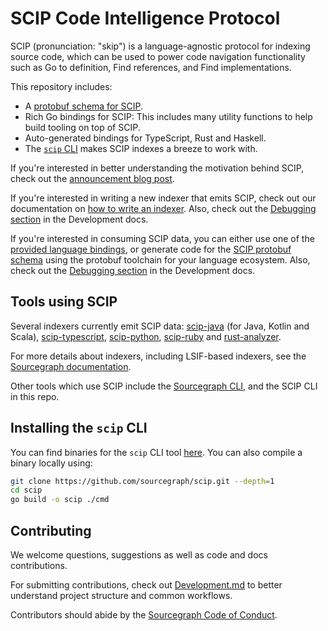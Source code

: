 # SCIP Code Intelligence Protocol

SCIP (pronunciation: "skip") is a language-agnostic protocol
for indexing source code,
which can be used to power code navigation functionality
such as Go to definition, Find references, and Find implementations.

This repository includes:

- A [protobuf schema for SCIP](./scip.proto).
- Rich Go bindings for SCIP: This includes many utility functions
  to help build tooling on top of SCIP.
- Auto-generated bindings for TypeScript, Rust and Haskell.
- The [`scip` CLI](./docs/CLI.md) makes SCIP indexes
  a breeze to work with.

If you're interested in better understanding the motivation behind SCIP,
check out the [announcement blog post](https://about.sourcegraph.com/blog/announcing-scip).

If you're interested in writing a new indexer that emits SCIP,
check out our documentation on
[how to write an indexer](https://docs.sourcegraph.com/code_intelligence/explanations/writing_an_indexer).
Also, check out the [Debugging section][] in the Development docs.

If you're interested in consuming SCIP data,
you can either use one of the [provided language bindings](https://github.com/sourcegraph/scip/tree/main/bindings),
or generate code for the [SCIP protobuf schema](./scip.proto)
using the protobuf toolchain for your language ecosystem.
Also, check out the [Debugging section][] in the Development docs.

[debugging section]: ./Development.md#debugging

## Tools using SCIP

Several indexers currently emit SCIP data:
[scip-java](https://github.com/sourcegraph/scip-java) (for Java, Kotlin and Scala),
[scip-typescript](https://github.com/sourcegraph/scip-typescript),
[scip-python](https://github.com/sourcegraph/scip-python),
[scip-ruby](https://github.com/sourcegraph/scip-ruby) and
[rust-analyzer](https://github.com/sourcegraph/rust-analyzer).

For more details about indexers, including LSIF-based indexers,
see the [Sourcegraph documentation](https://docs.sourcegraph.com/code_navigation/references/indexers).

Other tools which use SCIP include the [Sourcegraph CLI](https://github.com/sourcegraph/src-cli),
and the SCIP CLI in this repo.

## Installing the `scip` CLI

You can find binaries for the `scip` CLI tool [here](https://github.com/sourcegraph/scip/releases).
You can also compile a binary locally using:

```sh
git clone https://github.com/sourcegraph/scip.git --depth=1
cd scip
go build -o scip ./cmd
```

## Contributing

We welcome questions, suggestions as well as code and docs contributions.

For submitting contributions, check out [Development.md](./Development.md)
to better understand project structure and common workflows.

Contributors should abide by the [Sourcegraph Code of Conduct](https://handbook.sourcegraph.com/company-info-and-process/communication/code_of_conduct/).

